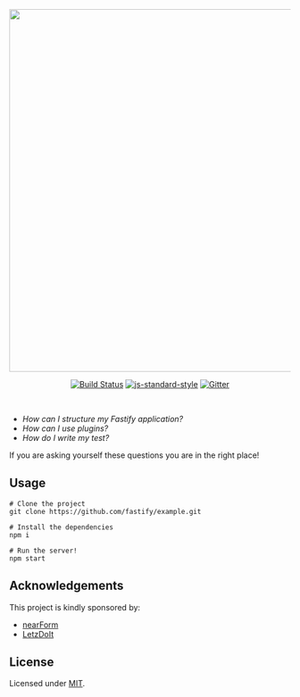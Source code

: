 <div align="center">
<img src="https://github.com/fastify/graphics/raw/master/full-logo.png" width="650" height="auto"/>
</div>

<div align="center">

[![Build Status](https://travis-ci.org/fastify/example.svg)](https://travis-ci.org/fastify/example) [![js-standard-style](https://img.shields.io/badge/code%20style-standard-brightgreen.svg?style=flat)](http://standardjs.com/) [![Gitter](https://badges.gitter.im/gitterHQ/gitter.svg)](https://gitter.im/fastify)
</div>
<br />

- *How can I structure my Fastify application?*
- *How can I use plugins?*
- *How do I write my test?*

If you are asking yourself these questions you are in the right place!

## Usage
```
# Clone the project
git clone https://github.com/fastify/example.git

# Install the dependencies
npm i

# Run the server!
npm start
```

## Acknowledgements

This project is kindly sponsored by:
- [nearForm](http://nearform.com)
- [LetzDoIt](http://www.letzdoitapp.com/)

## License

Licensed under [MIT](./LICENSE).
